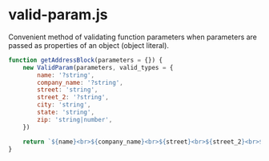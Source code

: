 # valid-param.js
Convenient method of validating function parameters when parameters are passed as properties of an object (object literal).

```js
function getAddressBlock(parameters = {}) {
	new ValidParam(parameters, valid_types = {
		name: '?string',
		company_name: '?string',
		street: 'string',
		street_2: '?string',
		city: 'string',
		state: 'string',
		zip: 'string|number',
	})

	return `${name}<br>${company_name}<br>${street}<br>${street_2}<br>${city}, ${state} ${zip}`
}
```
